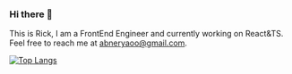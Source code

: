 ### Hi there 👋
This is Rick, I am a FrontEnd Engineer and currently working on React&TS. Feel free to reach me at abneryaoo@gmail.com.  

[![Top Langs](https://github-readme-stats.vercel.app/api/top-langs/?username=rick-yao&layout=compact)](https://github.com/anuraghazra/github-readme-stats)
